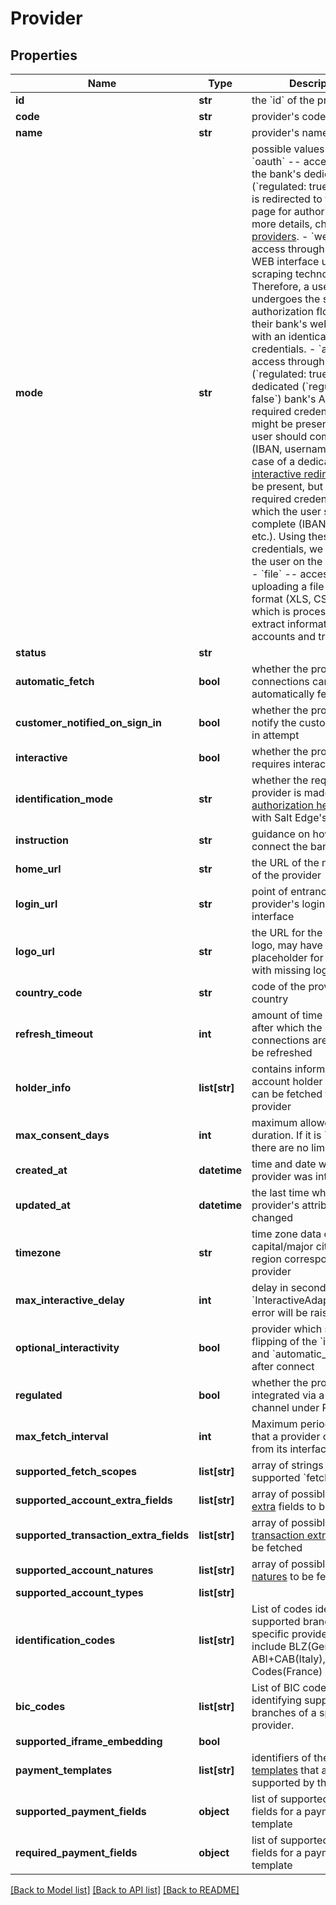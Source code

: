 # Provider

## Properties
Name | Type | Description | Notes
------------ | ------------- | ------------- | -------------
**id** | **str** | the &#x60;id&#x60; of the provider | 
**code** | **str** | provider&#x27;s code | 
**name** | **str** | provider&#x27;s name | 
**mode** | **str** | possible values are:    - &#x60;oauth&#x60; -- access through the bank&#x27;s dedicated API (&#x60;regulated: true&#x60;). The user is redirected to the bank&#x27;s page for authorization. For more details, check [OAuth providers](#oauth_providers).   - &#x60;web&#x60; -- access through the bank&#x27;s WEB interface using screen scraping technology. Therefore, a user undergoes the same authorization flow as in their bank&#x27;s web interface with an identical set of credentials.   - &#x60;api&#x60; -- access through a dedicated (&#x60;regulated: true&#x60;) or non-dedicated (&#x60;regulated: false&#x60;) bank&#x27;s API. Some required credentials fields might be present which the user should complete (IBAN, username, etc.). In case of a dedicated API, an [interactive redirect](#connections-interactive) might be present, but there are required credentials fields which the user should complete (IBAN, username, etc.). Using these credentials, we authorize the user on the bank&#x27;s side.   - &#x60;file&#x60; -- access through uploading a file of certain format (XLS, CSV, etc.), which is processed to extract information of their accounts and transactions.  | 
**status** | **str** |  | 
**automatic_fetch** | **bool** | whether the provider&#x27;s connections can be automatically fetched | 
**customer_notified_on_sign_in** | **bool** | whether the provider will notify the customer on log in attempt | 
**interactive** | **bool** | whether the provider requires interactive input | 
**identification_mode** | **str** | whether the request to the provider is made with your [authorization headers](/general/#client_provider_keys) or with Salt Edge&#x27;s. | 
**instruction** | **str** | guidance on how to connect the bank | 
**home_url** | **str** | the URL of the main page of the provider | 
**login_url** | **str** | point of entrance to provider&#x27;s login web interface | 
**logo_url** | **str** | the URL for the provider logo, may have a placeholder for providers with missing logos | 
**country_code** | **str** | code of the provider&#x27;s country | 
**refresh_timeout** | **int** | amount of time (in minutes) after which the provider&#x27;s connections are allowed to be refreshed | 
**holder_info** | **list[str]** | contains information on the account holder details that can be fetched from this provider | 
**max_consent_days** | **int** | maximum allowed consent duration. If it is &#x60;null&#x60;, then there are no limits | 
**created_at** | **datetime** | time and date when the provider was integrated | 
**updated_at** | **datetime** | the last time when any of provider&#x27;s attributes were changed | 
**timezone** | **str** | time zone data of capital/major city in a region corresponding to the provider | 
**max_interactive_delay** | **int** | delay in seconds before &#x60;InteractiveAdapterTimeout&#x60; error will be raised | 
**optional_interactivity** | **bool** | provider which supports flipping of the &#x60;interactive&#x60; and &#x60;automatic_fetch&#x60; flags after connect | 
**regulated** | **bool** | whether the provider is integrated via a regulated channel under PSD2 | 
**max_fetch_interval** | **int** | Maximum period of days that a provider can return from its interface | 
**supported_fetch_scopes** | **list[str]** | array of strings with supported &#x60;fetch_scopes&#x60; | 
**supported_account_extra_fields** | **list[str]** | array of possible [account extra](#accounts-extra) fields to be fetched | 
**supported_transaction_extra_fields** | **list[str]** | array of possible [transaction extra](#transactions-extra) fields to be fetched | 
**supported_account_natures** | **list[str]** | array of possible [account natures](#accounts-attributes) to be fetched | 
**supported_account_types** | **list[str]** |  | 
**identification_codes** | **list[str]** | List of codes identifying supported branches of a specific provider. It may include BLZ(Germany), ABI+CAB(Italy), Branch Codes(France) etc. | 
**bic_codes** | **list[str]** | List of BIC codes identifying supported branches of a specific provider. | 
**supported_iframe_embedding** | **bool** |  | 
**payment_templates** | **list[str]** | identifiers of the [payment templates](/payment_initiation/v1/#payment_templates) that are supported by this provider | 
**supported_payment_fields** | **object** | list of supported payment fields for a payment template | [optional] 
**required_payment_fields** | **object** | list of supported payment fields for a payment template | [optional] 

[[Back to Model list]](../README.md#documentation-for-models) [[Back to API list]](../README.md#documentation-for-api-endpoints) [[Back to README]](../README.md)

